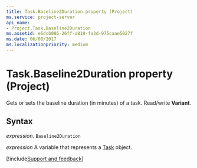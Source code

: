 ```yaml
---
title: Task.Baseline2Duration property (Project)
ms.service: project-server
api_name:
- Project.Task.Baseline2Duration
ms.assetid: e6dcb086-26ff-a819-fa3d-975caae5027f
ms.date: 06/08/2017
ms.localizationpriority: medium
---
```



# Task.Baseline2Duration property (Project)

Gets or sets the baseline duration (in minutes) of a task. Read/write **Variant**.


## Syntax

_expression_. `Baseline2Duration`

_expression_ A variable that represents a [Task](./Project.Task.md) object.

[!include[Support and feedback](~/includes/feedback-boilerplate.md)]